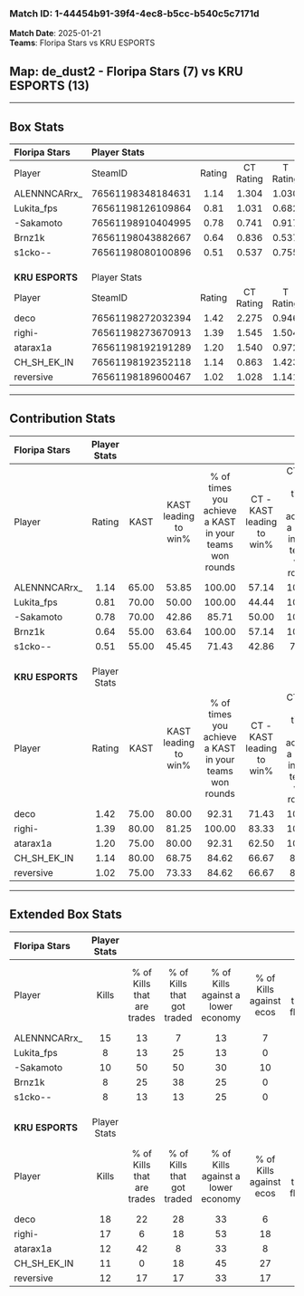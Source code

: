 ### Match ID: 1-44454b91-39f4-4ec8-b5cc-b540c5c7171d  
**Match Date**: 2025-01-21  
**Teams**: Floripa Stars vs KRU ESPORTS  

## **Map**: de_dust2 - Floripa Stars (7) vs KRU ESPORTS (13)  
---  

## Box Stats  

| **Floripa Stars** | Player Stats      |        |           |          |       |      |       |         |        |      |     |
| :- | :- | :-: | :-: | :-: | :-: | :-: | :-: | :-: | :-: | :-: | :-: |
| Player            | SteamID           | Rating | CT Rating | T Rating | KAST  | ADR  | Kills | Assists | Deaths | K/D  | HS% |
| ALENNNCARrx_      | 76561198348184631 |  1.14  |   1.304   |  1.030   | 65.00 | 78.3 |  15   |    5    |   12   | 1.25 | 40  |
| Lukita_fps        | 76561198126109864 |  0.81  |   1.031   |  0.682   | 70.00 | 52.0 |   8   |    4    |   11   | 0.73 | 50  |
| -Sakamoto         | 76561198910404995 |  0.78  |   0.741   |  0.917   | 70.00 | 51.0 |  10   |    3    |   15   | 0.67 | 50  |
| Brnz1k            | 76561198043882667 |  0.64  |   0.836   |  0.537   | 55.00 | 59.5 |   8   |    2    |   14   | 0.57 | 50  |
| s1cko--           | 76561198080100896 |  0.51  |   0.537   |  0.755   | 55.00 | 53.9 |   8   |    2    |   18   | 0.44 | 62  |
|                   |                   |        |           |          |       |      |       |         |        |      |     |
|                   |                   |        |           |          |       |      |       |         |        |      |     |
|                   |                   |        |           |          |       |      |       |         |        |      |     |
| **KRU ESPORTS**   | Player Stats      |        |           |          |       |      |       |         |        |      |     |
| Player            | SteamID           | Rating | CT Rating | T Rating | KAST  | ADR  | Kills | Assists | Deaths | K/D  | HS% |
| deco              | 76561198272032394 |  1.42  |   2.275   |  0.946   | 75.00 | 93.5 |  18   |    1    |   10   | 1.80 | 77  |
| righi-            | 76561198273670913 |  1.39  |   1.545   |  1.504   | 80.00 | 90.7 |  17   |    2    |   11   | 1.55 | 47  |
| atarax1a          | 76561198192191289 |  1.20  |   1.540   |  0.972   | 75.00 | 69.6 |  12   |    8    |   7    | 1.71 | 41  |
| CH_SH_EK_IN       | 76561198192352118 |  1.14  |   0.863   |  1.423   | 80.00 | 71.0 |  11   |    7    |   9    | 1.22 | 45  |
| reversive         | 76561198189600467 |  1.02  |   1.028   |  1.141   | 75.00 | 63.3 |  12   |    1    |   12   | 1.00 | 66  |
---  

## Contribution Stats  

| **Floripa Stars** | Player Stats |       |                      |                                                        |                           |                                                             |                          |                                                            |
| :- | :-: | :-: | :-: | :-: | :-: | :-: | :-: | :-: |
| Player            |    Rating    | KAST  | KAST leading to win% | % of times you achieve a KAST in your teams won rounds | CT - KAST leading to win% | CT - % of times you achieve a KAST in your teams won rounds | T - KAST leading to win% | T - % of times you achieve a KAST in your teams won rounds |
| ALENNNCARrx_      |     1.14     | 65.00 |        53.85         |                         100.00                         |           57.14           |                           100.00                            |          50.00           |                           100.00                           |
| Lukita_fps        |     0.81     | 70.00 |        50.00         |                         100.00                         |           44.44           |                           100.00                            |          60.00           |                           100.00                           |
| -Sakamoto         |     0.78     | 70.00 |        42.86         |                         85.71                          |           50.00           |                           100.00                            |          33.33           |                           66.67                            |
| Brnz1k            |     0.64     | 55.00 |        63.64         |                         100.00                         |           57.14           |                           100.00                            |          75.00           |                           100.00                           |
| s1cko--           |     0.51     | 55.00 |        45.45         |                         71.43                          |           42.86           |                            75.00                            |          50.00           |                           66.67                            |
|                   |              |       |                      |                                                        |                           |                                                             |                          |                                                            |
|                   |              |       |                      |                                                        |                           |                                                             |                          |                                                            |
|                   |              |       |                      |                                                        |                           |                                                             |                          |                                                            |
| **KRU ESPORTS**   | Player Stats |       |                      |                                                        |                           |                                                             |                          |                                                            |
| Player            |    Rating    | KAST  | KAST leading to win% | % of times you achieve a KAST in your teams won rounds | CT - KAST leading to win% | CT - % of times you achieve a KAST in your teams won rounds | T - KAST leading to win% | T - % of times you achieve a KAST in your teams won rounds |
| deco              |     1.42     | 75.00 |        80.00         |                         92.31                          |           71.43           |                           100.00                            |          87.50           |                           87.50                            |
| righi-            |     1.39     | 80.00 |        81.25         |                         100.00                         |           83.33           |                           100.00                            |          80.00           |                           100.00                           |
| atarax1a          |     1.20     | 75.00 |        80.00         |                         92.31                          |           62.50           |                           100.00                            |          100.00          |                           87.50                            |
| CH_SH_EK_IN       |     1.14     | 80.00 |        68.75         |                         84.62                          |           66.67           |                            80.00                            |          70.00           |                           87.50                            |
| reversive         |     1.02     | 75.00 |        73.33         |                         84.62                          |           66.67           |                            80.00                            |          77.78           |                           87.50                            |
---  

## Extended Box Stats  

| **Floripa Stars** | Player Stats |                            |                            |                                    |                         |                              |                                 |        |                             |                                     |                          |                               |                            |
| :- | :-: | :-: | :-: | :-: | :-: | :-: | :-: | :-: | :-: | :-: | :-: | :-: | :-: |
| Player            |    Kills     | % of Kills that are trades | % of Kills that got traded | % of Kills against a lower economy | % of Kills against ecos | % of Kills that are flawless | % of Kills that are close duels | Deaths | % of Deaths that get traded | % of Deaths against a lower economy | % of Deaths against ecos | % of Deaths that are flawless | % of Deaths that are close |
| ALENNNCARrx_      |      15      |             13             |             7              |                 13                 |            7            |              87              |                0                |   12   |             17              |                 17                  |            0             |              58               |             0              |
| Lukita_fps        |      8       |             13             |             25             |                 13                 |            0            |              50              |                0                |   11   |             27              |                 18                  |            9             |              64               |             9              |
| -Sakamoto         |      10      |             50             |             50             |                 30                 |           10            |              50              |                0                |   15   |              7              |                 13                  |            7             |              73               |             7              |
| Brnz1k            |      8       |             25             |             38             |                 25                 |            0            |              63              |               13                |   14   |             21              |                 21                  |            7             |              64               |             0              |
| s1cko--           |      8       |             13             |             13             |                 25                 |            0            |              50              |               25                |   18   |             22              |                 17                  |            6             |              72               |             11             |
|                   |              |                            |                            |                                    |                         |                              |                                 |        |                             |                                     |                          |                               |                            |
|                   |              |                            |                            |                                    |                         |                              |                                 |        |                             |                                     |                          |                               |                            |
|                   |              |                            |                            |                                    |                         |                              |                                 |        |                             |                                     |                          |                               |                            |
| **KRU ESPORTS**   | Player Stats |                            |                            |                                    |                         |                              |                                 |        |                             |                                     |                          |                               |                            |
| Player            |    Kills     | % of Kills that are trades | % of Kills that got traded | % of Kills against a lower economy | % of Kills against ecos | % of Kills that are flawless | % of Kills that are close duels | Deaths | % of Deaths that get traded | % of Deaths against a lower economy | % of Deaths against ecos | % of Deaths that are flawless | % of Deaths that are close |
| deco              |      18      |             22             |             28             |                 33                 |            6            |              72              |                0                |   10   |             20              |                 40                  |            0             |              80               |             0              |
| righi-            |      17      |             6              |             18             |                 53                 |           18            |              82              |                0                |   11   |             45              |                 27                  |            0             |              64               |             9              |
| atarax1a          |      12      |             42             |             8              |                 33                 |            8            |              50              |                8                |   7    |              0              |                 14                  |            0             |              71               |             0              |
| CH_SH_EK_IN       |      11      |             0              |             18             |                 45                 |           27            |              55              |               27                |   9    |             22              |                 22                  |            0             |              44               |             11             |
| reversive         |      12      |             17             |             17             |                 33                 |           17            |              67              |                0                |   12   |             25              |                 25                  |            0             |              67               |             8              |
